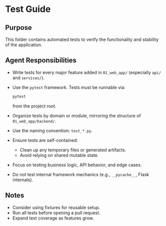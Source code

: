 # Test Guide

## Purpose
This folder contains automated tests to verify the functionality and stability of the application.

## Agent Responsibilities

- Write tests for every major feature added in `01_web_app/` (especially `api/` and `services/`).
- Use the `pytest` framework. Tests must be runnable via:

  ```bash
  pytest
  ```

  from the project root.

- Organize tests by domain or module, mirroring the structure of `01_web_app/backend/`.
- Use the naming convention: `test_*.py`.
- Ensure tests are self-contained:
  - Clean up any temporary files or generated artifacts.
  - Avoid relying on shared mutable state.
- Focus on testing business logic, API behavior, and edge cases.
- Do not test internal framework mechanics (e.g., `__pycache__`, Flask internals).

## Notes

- Consider using fixtures for reusable setup.
- Run all tests before opening a pull request.
- Expand test coverage as features grow.
